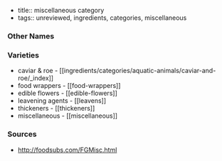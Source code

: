 - title:: miscellaneous category
- tags:: unreviewed, ingredients, categories, miscellaneous


### Other Names


### Varieties

* caviar & roe - [[ingredients/categories/aquatic-animals/caviar-and-roe/_index]]
* food wrappers - [[food-wrappers]]
* edible flowers - [[edible-flowers]]
* leavening agents - [[leavens]]
* thickeners - [[thickeners]]
* miscellaneous - [[miscellaneous]]

### Sources
* http://foodsubs.com/FGMisc.html
